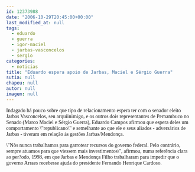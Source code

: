 ```yaml
---
id: 12373988
date: "2006-10-29T20:45:00+00:00"
last_modified_at: null
tags:
  - eduardo
  - guerra
  - igor-maciel
  - jarbas-vasconcelos
  - sergio
categories:
  - noticias
title: "Eduardo espera apoio de Jarbas, Maciel e Sérgio Guerra"
sutia: null
chapeu: null
autor: null
imagem: null
---
```

<p><P><FONT face=Verdana>Indagado há pouco sobre que tipo de relacionamento espera ter com o senador eleito Jarbas Vasconcelos, seu arquiinimigo, e os outros dois representantes de Pernambuco no Senado (Marco Maciel e Sérgio Guerra), Eduardo Campos afirmou que espera deles um comportamento \"republicano\" e semelhante ao que ele e seus aliados - adversários de Jarbas - tiveram em relação às gestões Jarbas/Mendonça.</FONT></P></p>
<p><P><FONT face=Verdana>\"Nòs nunca trabalhamos para garrotear recursos do governo federal. Pelo contrário, sempre atuamos para que viessem mais investimentos\", afirmou, numa referência clara ao per?odo, 1998, em que Jarbas e Mendonça Filho trabalharam para impedir que o governo Arraes recebesse ajuda do presidente Fernando Henrique Cardoso.</FONT></P> </p>
